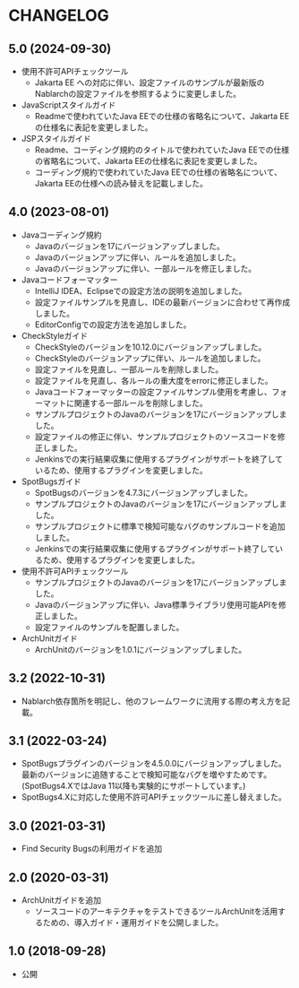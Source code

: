 # CHANGELOG

## 5.0 (2024-09-30)

- 使用不許可APIチェックツール
  - Jakarta EE への対応に伴い、設定ファイルのサンプルが最新版のNablarchの設定ファイルを参照するように変更しました。
- JavaScriptスタイルガイド
  - Readmeで使われていたJava EEでの仕様の省略名について、Jakarta EEの仕様名に表記を変更しました。
- JSPスタイルガイド
  - Readme、コーディング規約のタイトルで使われていたJava EEでの仕様の省略名について、Jakarta EEの仕様名に表記を変更しました。
  - コーディング規約で使われていたJava EEでの仕様の省略名について、Jakarta EEの仕様への読み替えを記載しました。

## 4.0 (2023-08-01)

- Javaコーディング規約
  - Javaのバージョンを17にバージョンアップしました。
  - Javaのバージョンアップに伴い、ルールを追加しました。
  - Javaのバージョンアップに伴い、一部ルールを修正しました。
- Javaコードフォーマッター
  - IntelliJ IDEA、Eclipseでの設定方法の説明を追加しました。
  - 設定ファイルサンプルを見直し、IDEの最新バージョンに合わせて再作成しました。
  - EditorConfigでの設定方法を追加しました。
- CheckStyleガイド
  - CheckStyleのバージョンを10.12.0にバージョンアップしました。
  - CheckStyleのバージョンアップに伴い、ルールを追加しました。
  - 設定ファイルを見直し、一部ルールを削除しました。
  - 設定ファイルを見直し、各ルールの重大度をerrorに修正しました。
  - Javaコードフォーマッターの設定ファイルサンプル使用を考慮し、フォーマットに関連する一部ルールを削除しました。
  - サンプルプロジェクトのJavaのバージョンを17にバージョンアップしました。
  - 設定ファイルの修正に伴い、サンプルプロジェクトのソースコードを修正しました。
  - Jenkinsでの実行結果収集に使用するプラグインがサポートを終了しているため、使用するプラグインを変更しました。
- SpotBugsガイド
  - SpotBugsのバージョンを4.7.3にバージョンアップしました。
  - サンプルプロジェクトのJavaのバージョンを17にバージョンアップしました。
  - サンプルプロジェクトに標準で検知可能なバグのサンプルコードを追加しました。
  - Jenkinsでの実行結果収集に使用するプラグインがサポート終了しているため、使用するプラグインを変更しました。
- 使用不許可APIチェックツール
  - サンプルプロジェクトのJavaのバージョンを17にバージョンアップしました。
  - Javaのバージョンアップに伴い、Java標準ライブラリ使用可能APIを修正しました。
  - 設定ファイルのサンプルを配置しました。
- ArchUnitガイド
  - ArchUnitのバージョンを1.0.1にバージョンアップしました。

## 3.2 (2022-10-31)

- Nablarch依存箇所を明記し、他のフレームワークに流用する際の考え方を記載。

## 3.1 (2022-03-24)

- SpotBugsプラグインのバージョンを4.5.0.0にバージョンアップしました。
  最新のバージョンに追随することで検知可能なバグを増やすためです。
  (SpotBugs4.XではJava 11以降も実験的にサポートしています。)
- SpotBugs4.Xに対応した使用不許可APIチェックツールに差し替えました。

## 3.0 (2021-03-31)

- Find Security Bugsの利用ガイドを追加

## 2.0 (2020-03-31)

- ArchUnitガイドを追加
  - ソースコードのアーキテクチャをテストできるツールArchUnitを活用するための、導入ガイド・運用ガイドを公開しました。

## 1.0 (2018-09-28)

- 公開
